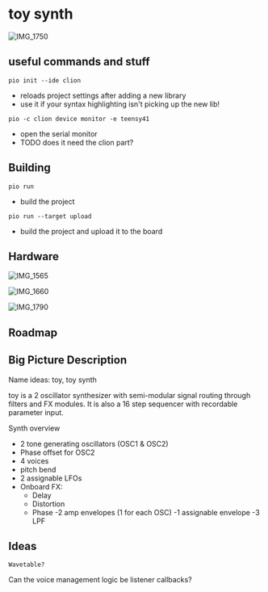 # toy synth

![IMG_1750](https://user-images.githubusercontent.com/17223287/136628141-6d5fe5d3-4705-466a-9222-c0e7e7da51ba.JPEG)

## useful commands and stuff
`pio init --ide clion`

- reloads project settings after adding a new library
- use it if your syntax highlighting isn't picking up the new lib!

`pio -c clion device monitor -e teensy41`

- open the serial monitor
- TODO does it need the clion part?

## Building

`pio run`


- build the project

`pio run --target upload`

- build the project and upload it to the board

## Hardware

![IMG_1565](https://user-images.githubusercontent.com/17223287/136628525-00d37722-524a-4e84-80d3-80b344049b7d.JPEG)

![IMG_1660](https://user-images.githubusercontent.com/17223287/136628574-7a35da4a-c04f-4f15-b230-306e4ad26346.JPEG)

![IMG_1790](https://user-images.githubusercontent.com/17223287/136628652-0ed00920-a731-41c8-9183-796adabf0d62.JPEG)


## Roadmap 

Big Picture Description
---
Name ideas: toy, toy synth

toy is a 2 oscillator synthesizer with semi-modular signal routing through filters and FX modules. It is also a 16 step
sequencer with recordable parameter input.

Synth overview
- 2 tone generating oscillators (OSC1 & OSC2)
- Phase offset for OSC2
- 4 voices
- pitch bend
- 2 assignable LFOs
- Onboard FX:
  - Delay
  - Distortion
  - Phase
-2 amp envelopes (1 for each OSC)
-1 assignable envelope
-3 LPF
    
    

## Ideas
    Wavetable?

Can the voice management logic be listener callbacks?
